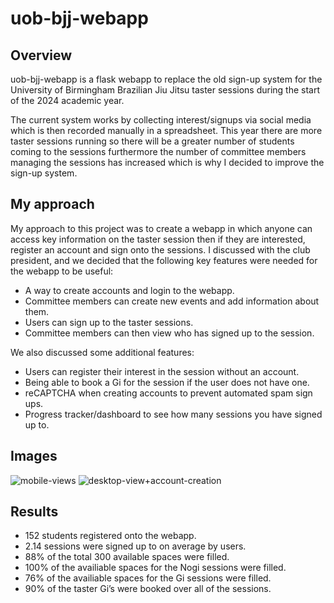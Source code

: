 # uob-bjj-webapp

## Overview
uob-bjj-webapp is a flask webapp to replace the old sign-up system for the University of Birmingham Brazilian Jiu Jitsu taster sessions during the start of the 2024 academic year.

The current system works by collecting interest/signups via social media which is then recorded manually in a spreadsheet. 
This year there are more taster sessions running so there will be a greater number of students coming to the sessions furthermore the number of committee members managing the sessions has increased which is why I decided to improve the sign-up system.

## My approach
My approach to this project was to create a webapp in which anyone can access key information on the taster session then if they are interested, register an account and sign onto the sessions. 
I discussed with the club president, and we decided that the following key features were needed for the webapp to be useful: 
- A way to create accounts and login to the webapp.
- Committee members can create new events and add information about them.
- Users can sign up to the taster sessions.
- Committee members can then view who has signed up to the session.
  
We also discussed some additional features: 
- Users can register their interest in the session without an account.
- Being able to book a Gi for the session if the user does not have one. 
- reCAPTCHA when creating accounts to prevent automated spam sign ups. 
- Progress tracker/dashboard to see how many sessions you have signed up to.

## Images
![mobile-views](https://github.com/user-attachments/assets/6e36c89c-c6f2-4977-9ec0-9fa5bd127f5b)
![desktop-view+account-creation](https://github.com/user-attachments/assets/b1b09e79-fc9c-480d-8963-22729bfb251a)

## Results
- 152 students registered onto the webapp. 
- 2.14 sessions were signed up to on average by users. 
- 88% of the total 300 available spaces were filled.
- 100% of the availiable spaces for the Nogi sessions were filled. 
- 76% of the availiable spaces for the Gi sessions were filled. 
- 90% of the taster Gi’s were booked over all of the sessions.
